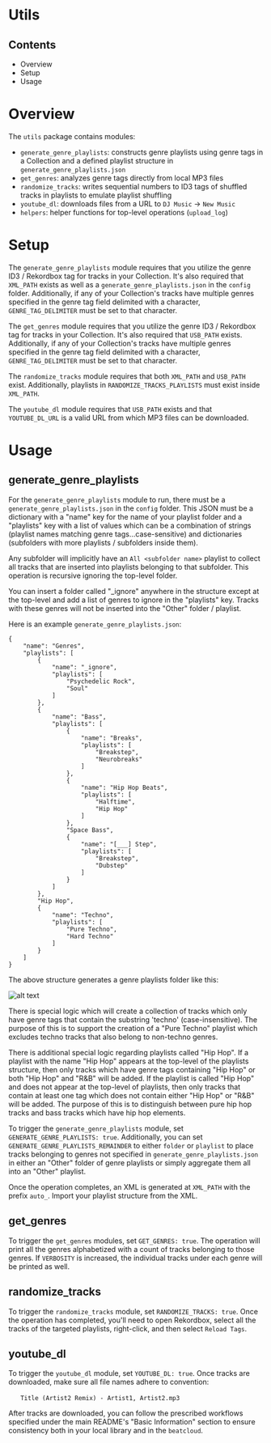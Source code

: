 # Utils

## Contents
* Overview
* Setup
* Usage

# Overview
The `utils` package contains modules:
* `generate_genre_playlists`: constructs genre playlists using genre tags in a Collection and a defined playlist structure in `generate_genre_playlists.json`
* `get_genres`: analyzes genre tags directly from local MP3 files
* `randomize_tracks`: writes sequential numbers to ID3 tags of shuffled tracks in playlists to emulate playlist shuffling
* `youtube_dl`: downloads files from a URL to `DJ Music` -> `New Music`
* `helpers`: helper functions for top-level operations (`upload_log`)

# Setup
The `generate_genre_playlists` module requires that you utilize the genre ID3 / Rekordbox tag for tracks in your Collection. It's also required that `XML_PATH` exists as well as a `generate_genre_playlists.json` in the `config` folder. Additionally, if any of your Collection's tracks have multiple genres specified in the genre tag field delimited with a character, `GENRE_TAG_DELIMITER` must be set to that character.

The `get_genres` module requires that you utilize the genre ID3 / Rekordbox tag for tracks in your Collection. It's also required that `USB_PATH` exists. Additionally, if any of your Collection's tracks have multiple genres specified in the genre tag field delimited with a character, `GENRE_TAG_DELIMITER` must be set to that character.

The `randomize_tracks` module requires that both `XML_PATH` and `USB_PATH` exist. Additionally, playlists in `RANDOMIZE_TRACKS_PLAYLISTS` must exist inside `XML_PATH`.

The `youtube_dl` module requires that `USB_PATH` exists and that `YOUTUBE_DL_URL` is a valid URL from which MP3 files can be downloaded.

# Usage

## generate_genre_playlists
For the `generate_genre_playlists` module to run, there must be a `generate_genre_playlists.json` in the `config` folder. This JSON must be a dictionary with a "name" key for the name of your playlist folder and a "playlists" key with a list of values which can be a combination of strings (playlist names matching genre tags...case-sensitive) and dictionaries (subfolders with more playlists / subfolders inside them).

Any subfolder will implicitly have an `All <subfolder name>` playlist to collect all tracks that are inserted into playlists belonging to that subfolder. This operation is recursive ignoring the top-level folder.

You can insert a folder called "_ignore" anywhere in the structure except at the top-level and add a list of genres to ignore in the "playlists" key. Tracks with these genres will not be inserted into the "Other" folder / playlist.

Here is an example `generate_genre_playlists.json`:
```
{
    "name": "Genres",
    "playlists": [
        {
            "name": "_ignore",
            "playlists": [
                "Psychedelic Rock",
                "Soul"
            ]
        },
        {
            "name": "Bass",
            "playlists": [
                {
                    "name": "Breaks",
                    "playlists": [
                        "Breakstep",
                        "Neurobreaks"
                    ]
                },
                {
                    "name": "Hip Hop Beats",
                    "playlists": [
                        "Halftime",
                        "Hip Hop"
                    ]
                },
                "Space Bass",
                {
                    "name": "[___] Step",
                    "playlists": [
                        "Breakstep",
                        "Dubstep"
                    ]
                }
            ]
        },
        "Hip Hop",
        {
            "name": "Techno",
            "playlists": [
                "Pure Techno",
                "Hard Techno"
            ]
        }
    ]
}
```
The above structure generates a genre playlists folder like this:

![alt text](https://raw.githubusercontent.com/a-rich/DJ-Tools/main/images/Pioneer_Auto_Playlist.png "Automatic Genre Playlist")

There is special logic which will create a collection of tracks which only have genre tags that contain the substring 'techno' (case-insensitive). The purpose of this is to support the creation of a "Pure Techno" playlist which excludes techno tracks that also belong to non-techno genres.

There is additional special logic regarding playlists called "Hip Hop". If a playlist with the name "Hip Hop" appears at the top-level of the playlists structure, then only tracks which have genre tags containing "Hip Hop" or both "Hip Hop" and "R&B" will be added. If the playlist is called "Hip Hop" and does not appear at the top-level of playlists, then only tracks that contain at least one tag which does not contain either "Hip Hop" or "R&B" will be added. The purpose of this is to distinguish between pure hip hop tracks and bass tracks which have hip hop elements.

To trigger the `generate_genre_playlists` module, set `GENERATE_GENRE_PLAYLISTS: true`. Additionally, you can set `GENERATE_GENRE_PLAYLISTS_REMAINDER` to either `folder` or `playlist` to place tracks belonging to genres not specified in `generate_genre_playlists.json` in either an "Other" folder of genre playlists or simply aggregate them all into an "Other" playlist.

Once the operation completes, an XML is generated at `XML_PATH` with the prefix `auto_`. Import your playlist structure from the XML.

## get_genres
To trigger the `get_genres` modules, set `GET_GENRES: true`. The operation will print all the genres alphabetized with a count of tracks belonging to those genres. If `VERBOSITY` is increased, the individual tracks under each genre will be printed as well.

## randomize_tracks
To trigger the `randomize_tracks` module, set `RANDOMIZE_TRACKS: true`. Once the operation has completed, you'll need to open Rekordbox, select all the tracks of the targeted playlists, right-click, and then select `Reload Tags`.

## youtube_dl
To trigger the `youtube_dl` module, set `YOUTUBE_DL: true`. Once tracks are downloaded, make sure all file names adhere to convention:

&nbsp;&nbsp;&nbsp;&nbsp;&nbsp;&nbsp;`Title (Artist2 Remix) - Artist1, Artist2.mp3`

After tracks are downloaded, you can follow the prescribed workflows specified under the main README's "Basic Information" section to ensure consistency both in your local library and in the `beatcloud`.
